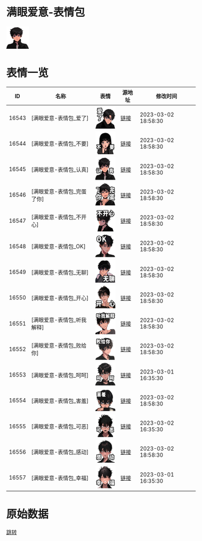 # 满眼爱意-表情包

<img src="./cover.png" height="60" alt="cover" />

# 表情一览

|ID|名称|表情|源地址|修改时间|
|----|----|----|----|----|
|16543|[满眼爱意-表情包_爱了]|<img src="./pic/016543_%5B满眼爱意-表情包_爱了%5D.png" height="60" alt="爱了"/>|[链接](https://i0.hdslb.com/bfs/garb/68ddb905a7f104e56b711fa7bf207c0efd8567d3.png)|2023-03-02 18:58:30|
|16544|[满眼爱意-表情包_不要]|<img src="./pic/016544_%5B满眼爱意-表情包_不要%5D.png" height="60" alt="不要"/>|[链接](https://i0.hdslb.com/bfs/garb/348b7b53cb413672a565a2b9aa0941784a33c4b6.png)|2023-03-02 18:58:30|
|16545|[满眼爱意-表情包_认真]|<img src="./pic/016545_%5B满眼爱意-表情包_认真%5D.png" height="60" alt="认真"/>|[链接](https://i0.hdslb.com/bfs/garb/84050e06574db25fd4c4b05d6cc95a08c389cc46.png)|2023-03-02 18:58:30|
|16546|[满眼爱意-表情包_完蛋了你]|<img src="./pic/016546_%5B满眼爱意-表情包_完蛋了你%5D.png" height="60" alt="完蛋了你"/>|[链接](https://i0.hdslb.com/bfs/garb/461a64473a196b3f0a962e488a9794100bfd5b3e.png)|2023-03-02 18:58:30|
|16547|[满眼爱意-表情包_不开心]|<img src="./pic/016547_%5B满眼爱意-表情包_不开心%5D.png" height="60" alt="不开心"/>|[链接](https://i0.hdslb.com/bfs/garb/119d10e196d71c6d987f038da57c02a176f01076.png)|2023-03-02 18:58:30|
|16548|[满眼爱意-表情包_OK]|<img src="./pic/016548_%5B满眼爱意-表情包_OK%5D.png" height="60" alt="OK"/>|[链接](https://i0.hdslb.com/bfs/garb/39182a393280a618acb83685bc4e9a38f821c3bd.png)|2023-03-02 18:58:30|
|16549|[满眼爱意-表情包_无聊]|<img src="./pic/016549_%5B满眼爱意-表情包_无聊%5D.png" height="60" alt="无聊"/>|[链接](https://i0.hdslb.com/bfs/garb/ba4de80797c5d90e04e99553605fb2671b5282d2.png)|2023-03-02 18:58:30|
|16550|[满眼爱意-表情包_开心]|<img src="./pic/016550_%5B满眼爱意-表情包_开心%5D.png" height="60" alt="开心"/>|[链接](https://i0.hdslb.com/bfs/garb/15b3dfcc2bd9dc2f4ae8c6d2709ff2437228379d.png)|2023-03-02 18:58:30|
|16551|[满眼爱意-表情包_听我解释]|<img src="./pic/016551_%5B满眼爱意-表情包_听我解释%5D.png" height="60" alt="听我解释"/>|[链接](https://i0.hdslb.com/bfs/garb/dd70b3c48676bc2704ec473fdb42e6d3ea2610d4.png)|2023-03-02 18:58:30|
|16552|[满眼爱意-表情包_败给你]|<img src="./pic/016552_%5B满眼爱意-表情包_败给你%5D.png" height="60" alt="败给你"/>|[链接](https://i0.hdslb.com/bfs/garb/3fbfaf9be45c14cad2d09a596f8533794aa9378a.png)|2023-03-02 18:58:30|
|16553|[满眼爱意-表情包_呵呵]|<img src="./pic/016553_%5B满眼爱意-表情包_呵呵%5D.png" height="60" alt="呵呵"/>|[链接](https://i0.hdslb.com/bfs/garb/3b76bfdc6259e705558714e93e6cc523490404ce.png)|2023-03-01 16:35:30|
|16554|[满眼爱意-表情包_害羞]|<img src="./pic/016554_%5B满眼爱意-表情包_害羞%5D.png" height="60" alt="害羞"/>|[链接](https://i0.hdslb.com/bfs/garb/d78f18d1e430dccd1b164b4367cb1b1b9e481534.png)|2023-03-02 18:58:30|
|16555|[满眼爱意-表情包_可恶]|<img src="./pic/016555_%5B满眼爱意-表情包_可恶%5D.png" height="60" alt="可恶"/>|[链接](https://i0.hdslb.com/bfs/garb/48aec6414b22dc7dc8d1c758511823b564aa454a.png)|2023-03-02 16:35:30|
|16556|[满眼爱意-表情包_感动]|<img src="./pic/016556_%5B满眼爱意-表情包_感动%5D.png" height="60" alt="感动"/>|[链接](https://i0.hdslb.com/bfs/garb/a7def4c316ab8d3bfecb6e452fe553ae82ddccc1.png)|2023-03-02 18:58:30|
|16557|[满眼爱意-表情包_幸福]|<img src="./pic/016557_%5B满眼爱意-表情包_幸福%5D.png" height="60" alt="幸福"/>|[链接](https://i0.hdslb.com/bfs/garb/8745e6907888c0aa5f86d6513559b6aa491b648c.png)|2023-03-01 16:35:30|

# 原始数据

[跳转](./raw.json)

